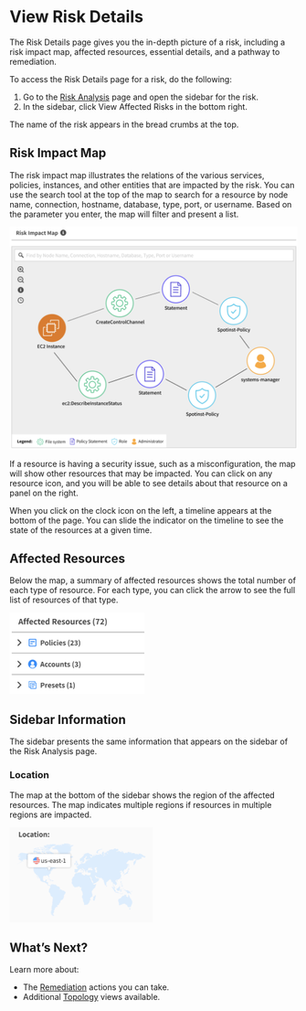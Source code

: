 <meta name="robots" content="noindex">

# View Risk Details

The Risk Details page gives you the in-depth picture of a risk, including a risk impact map, affected resources, essential details, and a pathway to remediation.

To access the Risk Details page for a risk, do the following:

1. Go to the [Risk Analysis](spot-security/features/analyze-risks/view-risk-details) page and open the sidebar for the risk.
2. In the sidebar, click View Affected Risks in the bottom right.

The name of the risk appears in the bread crumbs at the top.

## Risk Impact Map

The risk impact map illustrates the relations of the various services, policies, instances, and other entities that are impacted by the risk. You can use the search tool at the top of the map to search for a resource by node name, connection, hostname, database, type, port, or username. Based on the parameter you enter, the map will filter and present a list.

<img src="/spot-security/_media/features-risk-details-01.png" />

If a resource is having a security issue, such as a misconfiguration, the map will show other resources that may be impacted. You can click on any resource icon, and you will be able to see details about that resource on a panel on the right.

When you click on the clock icon on the left, a timeline appears at the bottom of the page. You can slide the indicator on the timeline to see the state of the resources at a given time.

## Affected Resources

Below the map, a summary of affected resources shows the total number of each type of resource. For each type, you can click the arrow to see the full list of resources of that type.

<img src="/spot-security/_media/features-risk-details-02.png" width="236" height="142" />

## Sidebar Information

The sidebar presents the same information that appears on the sidebar of the Risk Analysis page.

### Location

The map at the bottom of the sidebar shows the region of the affected resources. The map indicates multiple regions if resources in multiple regions are impacted.

<img src="/spot-security/_media/features-risk-details-03.png" width="251" height="166" />

## What’s Next?

Learn more about:

- The [Remediation](spot-security/features/analyze-risks/remediate) actions you can take.
- Additional [Topology](spot-security/features/topology) views available.
